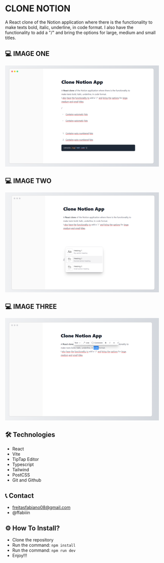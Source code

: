 # CLONE NOTION

A React clone of the Notion application where there is the functionality to make texts bold, italic, underline, in code format.
I also have the functionality to add a "/" and bring the options for large, medium and small titles.

## 💻 IMAGE ONE
![preview](./src/assets/screens/1.png)

## 💻 IMAGE TWO
![preview](./src/assets/screens/2.png)

## 💻 IMAGE THREE
![preview](./src/assets/screens/3.png)

## 🛠️ Technologies
- React
- Vite
- TipTap Editor
- Typescript
- Tailwind
- PostCSS
- Git and Github

## 📞 Contact
- freitasfabiano08@gmail.com
- @ffabiiin

## ⚙️ How To Install?
- Clone the repository
- Run the command: ```npm install```
- Run the command: ```npm run dev```
- Enjoy!!!
